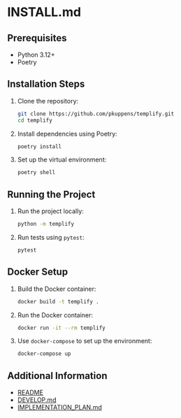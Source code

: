 # INSTALL.md

## Prerequisites

- Python 3.12+
- Poetry

## Installation Steps

1. Clone the repository:
    ```sh
    git clone https://github.com/pkuppens/templify.git
    cd templify
    ```

2. Install dependencies using Poetry:
    ```sh
    poetry install
    ```

3. Set up the virtual environment:
    ```sh
    poetry shell
    ```

## Running the Project

1. Run the project locally:
    ```sh
    python -m templify
    ```

2. Run tests using `pytest`:
    ```sh
    pytest
    ```

## Docker Setup

1. Build the Docker container:
    ```sh
    docker build -t templify .
    ```

2. Run the Docker container:
    ```sh
    docker run -it --rm templify
    ```

3. Use `docker-compose` to set up the environment:
    ```sh
    docker-compose up
    ```

## Additional Information

- [README](../README.md)
- [DEVELOP.md](DEVELOP.md)
- [IMPLEMENTATION_PLAN.md](IMPLEMENTATION_PLAN.md)
